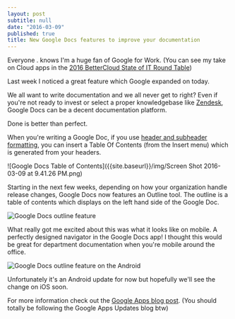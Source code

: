 ```yaml
---
layout: post
subtitle: null
date: "2016-03-09"
published: true
title: New Google Docs features to improve your documentation
---
```







Everyone . knows I'm a huge fan of Google for Work. (You can see my take on Cloud apps in the [2016 BetterCloud State of IT Round Table](http://blog.bettercloud.com/moving-to-the-cloud/))

Last week I noticed a great feature which Google expanded on today.

We all want to write documentation and we all never get to right? Even if you're not ready to invest or select a proper knowledgebase like [Zendesk](https://www.zendesk.com), Google Docs can be a decent documentation platform.

Done is better than perfect.

When you're writing a Google Doc, if you use [header and subheader formatting](https://support.google.com/docs/answer/116338?hl=en), you can insert a Table Of Contents (from the Insert menu) which is generated from your headers.

![Google Docs Table of Contents]({{site.baseurl}}/img/Screen Shot 2016-03-09 at 9.41.26 PM.png)

Starting in the next few weeks, depending on how your organization handle release changes, Google Docs now features an Outline tool. The outline is a table of contents which displays on the left hand side of the Google Doc.

![Google Docs outline feature]({{site.baseurl}}/img/gdoc-outline.png)

What really got me excited about this was what it looks like on mobile. A perfectly designed navigator in the Google Docs app! I thought this would be great for department documentation when you're mobile around the office.

![Google Docs outline feature on the Android]({{site.baseurl}}/img/gdoc-outline-mobile.png)

Unfortunately it's an Android update for now but hopefully we'll see the change on iOS soon.

For more information check out the [Google Apps blog post](http://googleappsupdates.blogspot.com/2016/03/navigate-documents-quickly-and-easily.html). (You should totally be following the Google Apps Updates blog btw)
